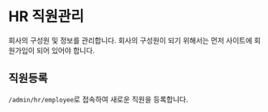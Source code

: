 # HR 직원관리
회사의 구성원 및 정보를 관리합니다. 회사의 구성원이 되기 위해서는 먼저 사이트에 회원가입이 되어 있어야 합니다.

## 직원등록
`/admin/hr/employee`로 접속하여 새로운 직원을 등록합니다.
